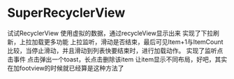 # SuperRecyclerView
试试RecyclerView
使用虚拟的数据，通过recycleView显示出来
实现了下拉刷新，上拉加载更多功能
上拉监听，滑动是否结束，最后可见Item+1与ItemCount比较，当停止滑动，并且滑动到列表快要结束时，进行加载动作。
实现了监听点击事件
点击弹出一个toast，长点击删除该item
让item显示不同布局，好吧，其实在加footview的时候就已经算是这种方法了

